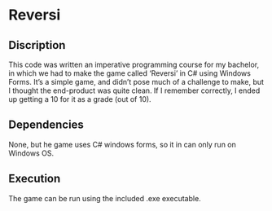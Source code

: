 # Reversi
## Discription
This code was written an imperative programming course for my bachelor, in which we had to make the game called ‘Reversi’ in C# using Windows Forms. It’s a simple game, and didn’t pose much of a challenge to make, but I thought the end-product was quite clean. If I remember correctly, I ended up getting a 10 for it as a grade (out of 10).

## Dependencies
None, but he game uses C# windows forms, so it in can only run on Windows OS.

## Execution
The game can be run using the included .exe executable.
